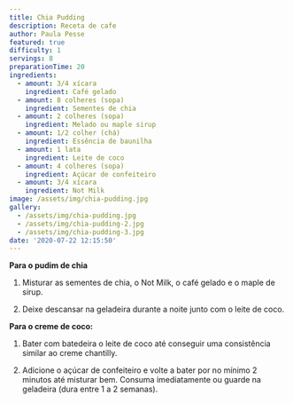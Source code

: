```yaml
---
title: Chia Pudding
description: Receta de cafe
author: Paula Pesse
featured: true
difficulty: 1
servings: 8
preparationTime: 20
ingredients:
  - amount: 3/4 xícara
    ingredient: Café gelado
  - amount: 8 colheres (sopa)
    ingredient: Sementes de chia
  - amount: 2 colheres (sopa)
    ingredient: Melado ou maple sirup
  - amount: 1/2 colher (chá)
    ingredient: Essência de baunilha
  - amount: 1 lata
    ingredient: Leite de coco
  - amount: 4 colheres (sopa)
    ingredient: Açúcar de confeiteiro  
  - amount: 3/4 xícara
    ingredient: Not Milk
image: /assets/img/chia-pudding.jpg
gallery:
  - /assets/img/chia-pudding.jpg
  - /assets/img/chia-pudding-2.jpg
  - /assets/img/chia-pudding-3.jpg
date: '2020-07-22 12:15:50'
---
```

**Para o pudim de chia**
1. Misturar as sementes de chia, o Not Milk, o café gelado e o maple de sirup.		

2. Deixe descansar na geladeira durante a noite junto com o leite de coco.

**Para o creme de coco:**
1. Bater com batedeira o leite de coco até conseguir uma consistência similar ao creme chantilly.

2. Adicione o açúcar de confeiteiro e volte a bater por no mínimo 2 minutos até misturar bem. Consuma imediatamente ou guarde na geladeira (dura entre 1 a 2 semanas).		
